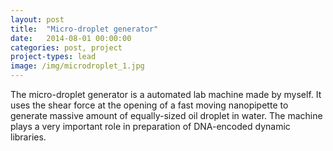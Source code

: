 ```yaml
---
layout: post
title:  "Micro-droplet generator"
date:   2014-08-01 00:00:00
categories: post, project
project-types: lead
image: /img/microdroplet_1.jpg
---
```


The micro-droplet generator is a automated lab machine made by myself. It uses the shear force at the opening of a fast moving nanopipette to generate massive amount of equally-sized oil droplet in water. The machine plays a very important role in preparation of DNA-encoded dynamic libraries.